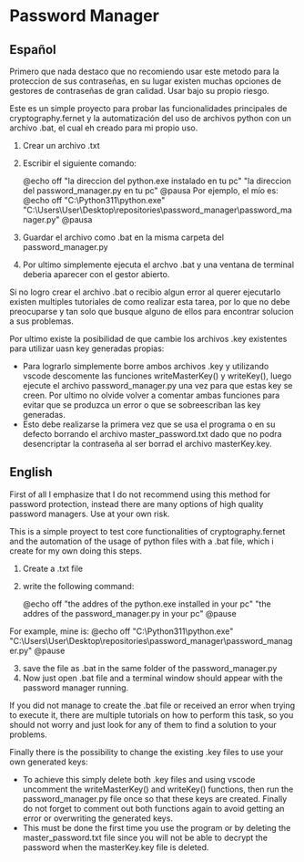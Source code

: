 # Password Manager


## Español
Primero que nada destaco que no recomiendo usar este metodo para la proteccion de sus contraseñas, en su lugar existen muchas opciones de gestores de contraseñas de gran calidad. Usar bajo su propio riesgo.

Este es un simple proyecto para probar las funcionalidades principales de cryptography.fernet y la automatización del uso de archivos python con un archivo .bat, el cual eh creado para mi propio uso.

1. Crear un archivo .txt
2. Escribir el siguiente comando:

    @echo off
    "la direccion del python.exe instalado en tu pc" "la direccion del password_manager.py en tu pc"
    @pausa
Por ejemplo, el mío es:
    @echo off
    "C:\Python311\python.exe" "C:\Users\User\Desktop\repositories\password_manager\password_manager.py"
    @pausa

3. Guardar el archivo como .bat en la misma carpeta del password_manager.py
4. Por ultimo simplemente ejecuta el archvo .bat y una ventana de terminal deberia aparecer con el gestor abierto.

Si no logro crear el archivo .bat o recibio algun error al querer ejecutarlo existen multiples tutoriales de como realizar esta tarea, por lo que no debe preocuparse y tan solo que busque alguno de ellos para encontrar solucion a sus problemas.

Por ultimo existe la posibilidad de que cambie los archivos .key existentes para utilizar uasn key generadas propias:
- Para lograrlo simplemente borre ambos archivos .key y utilizando vscode descomente las funciones writeMasterKey() y writeKey(), luego ejecute el archivo password_manager.py una vez para que estas key se creen. Por ultimo no olvide volver a comentar ambas funciones para evitar que se produzca un error o que se sobreescriban las key generadas.
- Esto debe realizarse la primera vez que se usa el programa o en su defecto borrando el archivo master_password.txt dado que no podra desencriptar la contraseña al ser borrad el archivo masterKey.key.

## English
First of all I emphasize that I do not recommend using this method for password protection, instead there are many options of high quality password managers. Use at your own risk.

This is a simple proyect to test core functionalities of cryptography.fernet and the automation of the usage of python files with a .bat file, which i create for my own doing this steps.

1. Create a .txt file
2. write the following command:

    @echo off
    "the addres of the python.exe installed in your pc" "the addres of the password_manager.py in your pc"
    @pause

For example, mine is:
    @echo off
    "C:\Python311\python.exe" "C:\Users\User\Desktop\repositories\password_manager\password_manager.py"
    @pause

3. save the file as .bat in the same folder of the password_manager.py
4. Now just open .bat file and a terminal window should appear with the password manager running.

If you did not manage to create the .bat file or received an error when trying to execute it, there are multiple tutorials on how to perform this task, so you should not worry and just look for any of them to find a solution to your problems.

Finally there is the possibility to change the existing .key files to use your own generated keys:
- To achieve this simply delete both .key files and using vscode uncomment the writeMasterKey() and writeKey() functions, then run the password_manager.py file once so that these keys are created. Finally do not forget to comment out both functions again to avoid getting an error or overwriting the generated keys.
- This must be done the first time you use the program or by deleting the master_password.txt file since you will not be able to decrypt the password when the masterKey.key file is deleted.